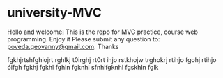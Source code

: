 # university-MVC

Hello and welcome¡ This is the repo for MVC practice, course web programming. Enjoy it
Please submit any question to: poveda.geovanny@gmail.com. Thanks 

fgkhjrtshfghiojrt rghlkj t0irghj rt0rt ihjo rstkhojw trghokrj rtihjo fgohj rtihjo
 óifgh fgkhj fgkhl fghln  fgknhl sfnhlfgknhl fgskhln fglk

